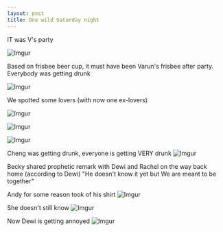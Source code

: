 ```yaml
---
layout: post
title: One wild Saturday night
---
```

IT was V's party

![Imgur](https://i.imgur.com/IA21Gh5.jpg)

Based on frisbee beer cup, it must have been Varun's frisbee after party.
Everybody was getting drunk

![Imgur](https://i.imgur.com/KkWWiBi.jpg)

We spotted some lovers (with now one ex-lovers)

![Imgur](https://i.imgur.com/mm2yDfM.jpg)

![Imgur](https://i.imgur.com/9bAmDfk.jpg)

![Imgur](https://i.imgur.com/eIwaZYN.jpg)




Cheng was getting drunk, everyone is getting VERY drunk
![Imgur](https://i.imgur.com/i7MUl9m.jpg)

Becky shared prophetic remark with Dewi and Rachel on the way back home (according to Dewi)
"He doesn't know it yet but We are meant to be together" 

Andy for some reason took of his shirt
![Imgur](https://i.imgur.com/YRhUh0C.jpg)

She doesn't still know
![Imgur](https://i.imgur.com/HjFl1j2.jpg)

Now Dewi is getting annoyed
![Imgur](https://i.imgur.com/LUwmEOC.jpg)





